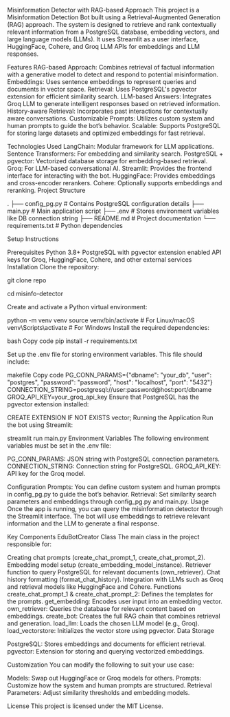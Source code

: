 Misinformation Detector with RAG-based Approach
This project is a Misinformation Detection Bot built using a Retrieval-Augmented Generation (RAG) approach. The system is designed to retrieve and rank contextually relevant information from a PostgreSQL database, embedding vectors, and large language models (LLMs). It uses Streamlit as a user interface, HuggingFace, Cohere, and Groq LLM APIs for embeddings and LLM responses.

Features
RAG-based Approach: Combines retrieval of factual information with a generative model to detect and respond to potential misinformation.
Embeddings: Uses sentence embeddings to represent queries and documents in vector space.
Retrieval: Uses PostgreSQL's pgvector extension for efficient similarity search.
LLM-based Answers: Integrates Groq LLM to generate intelligent responses based on retrieved information.
History-aware Retrieval: Incorporates past interactions for contextually aware conversations.
Customizable Prompts: Utilizes custom system and human prompts to guide the bot’s behavior.
Scalable: Supports PostgreSQL for storing large datasets and optimized embeddings for fast retrieval.

Technologies Used
LangChain: Modular framework for LLM applications.
Sentence Transformers: For embedding and similarity search.
PostgreSQL + pgvector: Vectorized database storage for embedding-based retrieval.
Groq: For LLM-based conversational AI.
Streamlit: Provides the frontend interface for interacting with the bot.
HuggingFace: Provides embeddings and cross-encoder rerankers.
Cohere: Optionally supports embeddings and reranking.
Project Structure

.
├── config_pg.py          # Contains PostgreSQL configuration details
├── main.py               # Main application script
├── .env                  # Stores environment variables like DB connection string
├── README.md             # Project documentation
└── requirements.txt      # Python dependencies

Setup Instructions

Prerequisites
Python 3.8+
PostgreSQL with pgvector extension enabled
API keys for Groq, HuggingFace, Cohere, and other external services
Installation
Clone the repository:

git clone repo

cd misinfo-detector

Create and activate a Python virtual environment:

python -m venv venv
source venv/bin/activate  # For Linux/macOS
venv\Scripts\activate     # For Windows
Install the required dependencies:

bash
Copy code
pip install -r requirements.txt


Set up the .env file for storing environment variables. This file should include:

makefile
Copy code
PG_CONN_PARAMS={"dbname": "your_db", "user": "postgres", "password": "password", "host": "localhost", "port": "5432"}
CONNECTION_STRING=postgresql://user:password@host:port/dbname
GROQ_API_KEY=your_groq_api_key
Ensure that PostgreSQL has the pgvector extension installed:

CREATE EXTENSION IF NOT EXISTS vector;
Running the Application
Run the bot using Streamlit:

streamlit run main.py
Environment Variables
The following environment variables must be set in the .env file:

PG_CONN_PARAMS: JSON string with PostgreSQL connection parameters.
CONNECTION_STRING: Connection string for PostgreSQL.
GROQ_API_KEY: API key for the Groq model.

Configuration
Prompts: You can define custom system and human prompts in config_pg.py to guide the bot’s behavior.
Retrieval: Set similarity search parameters and embeddings through config_pg.py and main.py.
Usage
Once the app is running, you can query the misinformation detector through the Streamlit interface. The bot will use embeddings to retrieve relevant information and the LLM to generate a final response.

Key Components
EduBotCreator Class
The main class in the project responsible for:

Creating chat prompts (create_chat_prompt_1, create_chat_prompt_2).
Embedding model setup (create_embedding_model_instance).
Retriever function to query PostgreSQL for relevant documents (own_retriever).
Chat history formatting (format_chat_history).
Integration with LLMs such as Groq and retrieval models like HuggingFace and Cohere.
Functions
create_chat_prompt_1 & create_chat_prompt_2: Defines the templates for the prompts.
get_embedding: Encodes user input into an embedding vector.
own_retriever: Queries the database for relevant content based on embeddings.
create_bot: Creates the full RAG chain that combines retrieval and generation.
load_llm: Loads the chosen LLM model (e.g., Groq).
load_vectorstore: Initializes the vector store using pgvector.
Data Storage

PostgreSQL: Stores embeddings and documents for efficient retrieval.
pgvector: Extension for storing and querying vectorized embeddings.

Customization
You can modify the following to suit your use case:

Models: Swap out HuggingFace or Groq models for others.
Prompts: Customize how the system and human prompts are structured.
Retrieval Parameters: Adjust similarity thresholds and embedding models.


License
This project is licensed under the MIT License.

